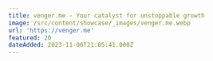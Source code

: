 ```yaml
---
title: venger.me - Your catalyst for unstoppable growth
image: /src/content/showcase/_images/venger.me.webp
url: 'https://venger.me'
featured: 20
dateAdded: 2023-11-06T21:05:41.000Z
---
```


